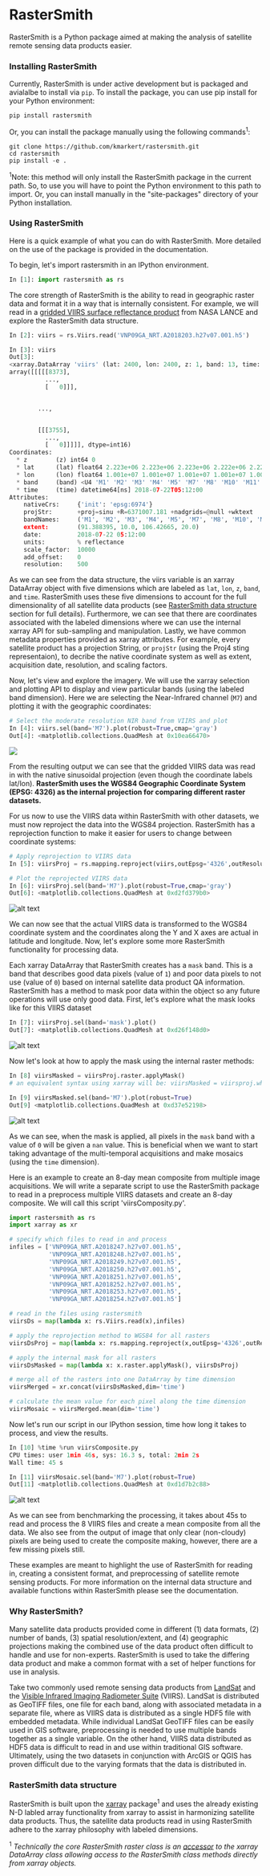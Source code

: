 # RasterSmith
RasterSmith is a Python package aimed at making the analysis of satellite remote sensing data products easier.

### Installing RasterSmith
Currently, RasterSmith is under active development but is packaged and avialalbe to install via `pip`. To install the package, you can use pip  install for your Python environment:

```
pip install rastersmith
```

Or, you can install the package manually using the following commands<sup>1</sup>:

```
git clone https://github.com/kmarkert/rastersmith.git
cd rastersmith
pip install -e .
```

<sup>1</sup>Note: this method will only install the RasterSmith package in the current path. So, to use you will have to point the Python environment to this path to import. Or, you can install manually in the "site-packages" directory of your Python installation.

<!-- #### Dependencies -->


### Using RasterSmith
Here is a quick example of what you can do with RasterSmith. More detailed on the use of the package is provided in the documentation.

To begin, let's import rastersmith in an IPython environment.

```python
In [1]: import rastersmith as rs
```

The core strength of RasterSmith is the ability to read in geographic raster data and format it in a way that is internally consistent. For example, we will read in a [gridded VIIRS surface reflectance product](https://earthdata.nasa.gov/earth-observation-data/near-real-time/download-nrt-data/viirs-nrt) from NASA LANCE and explore the RasterSmith data structure.

```python
In [2]: viirs = rs.Viirs.read('VNP09GA_NRT.A2018203.h27v07.001.h5')

In [3]: viirs
Out[3]:
<xarray.DataArray 'viirs' (lat: 2400, lon: 2400, z: 1, band: 13, time: 1)>
array([[[[[8373],
          ...,
          [   0]]],


        ...,


        [[[3755],
          ...,
          [   0]]]]], dtype=int16)
Coordinates:
  * z        (z) int64 0
  * lat      (lat) float64 2.223e+06 2.223e+06 2.223e+06 2.222e+06 2.222e+06 ...
  * lon      (lon) float64 1.001e+07 1.001e+07 1.001e+07 1.001e+07 1.001e+07 ...
  * band     (band) <U4 'M1' 'M2' 'M3' 'M4' 'M5' 'M7' 'M8' 'M10' 'M11' 'I1' ...
  * time     (time) datetime64[ns] 2018-07-22T05:12:00
Attributes:
    nativeCrs:     {'init': 'epsg:6974'}
    projStr:       +proj=sinu +R=6371007.181 +nadgrids=@null +wktext
    bandNames:     ('M1', 'M2', 'M3', 'M4', 'M5', 'M7', 'M8', 'M10', 'M11', '...
    extent:        (91.388395, 10.0, 106.42665, 20.0)
    date:          2018-07-22 05:12:00
    units:         % reflectance
    scale_factor:  10000
    add_offset:    0
    resolution:    500
```

As we can see from the data structure, the  viirs variable is an xarray DataArray object with five dimensions which are labeled as `lat`, `lon`, `z`, `band`, and `time`. RasterSmith uses these five dimensions to account for the full dimensionality of all satellite data products (see [RasterSmith data structure](#rastersmith-data-structure) section for full details). Furthermore, we can see that there are coordinates associated with the labeled dimensions where we can use the internal xarray API for sub-sampling and manipulation. Lastly, we have common metadata properties provided as xarray attributes. For example, every satellite product has a projection String, or `projStr` (using the Proj4 sting representaion), to decribe the native coordinate system as well as extent, acquisition date, resolution, and scaling factors.

Now, let's view and explore the imagery. We will use the xarray selection and plotting API to display and view particular bands (using the labeled band dimension). Here we are selecting the Near-Infrared channel (`M7`) and plotting it with the geographic coordinates:

```python
# Select the moderate resolution NIR band from VIIRS and plot
In [4]: viirs.sel(band='M7').plot(robust=True,cmap='gray')
Out[4]: <matplotlib.collections.QuadMesh at 0x10ea66470>
```
![](./docs/figures/viirs_m7_sinusoidal.png)

From the resulting output we can see that the gridded VIIRS data was read in with the native sinusoidal projection (even though the coordinate labels lat/lon). **RasterSmith uses the WGS84 Geographic Coordinate System (EPSG: 4326) as the internal projection for comparing different raster datasets.**

For us now to use the VIIRS data within RasterSmith with other datasets, we must now reproject the data into the WGS84 projection. RasterSmith has a reprojection function to make it easier for users to change between coordinate systems:

```python
# Apply reprojection to VIIRS data
In [5]: viirsProj = rs.mapping.reproject(viirs,outEpsg='4326',outResolution=500)

# Plot the reprojected VIIRS data
In [6]: viirsProj.sel(band='M7').plot(robust=True,cmap='gray')
Out[6]: <matplotlib.collections.QuadMesh at 0xd2fd379b0>
```
![alt text](./docs/figures/viirs_m7_wgs84.png)

We can now see that the actual VIIRS data is transformed to the WGS84 coordinate system and the coordinates along the Y and X axes are actual in latitude and longitude. Now, let's explore some more RasterSmith functionality for processing data.

Each xarray DataArray that RasterSmith creates has a `mask` band. This is a band that describes good data pixels (value of `1`) and poor data pixels to not use (value of `0`) based on internal satellite data product QA information. RasterSmith has a method to mask poor data within the object so any future operations will use only good data. First, let's explore what the mask looks like for this VIIRS dataset

```python
In [7]: viirsProj.sel(band='mask').plot()
Out[7]: <matplotlib.collections.QuadMesh at 0xd26f148d0>
```
![alt text](./docs/figures/viirs_mask_wgs84.png)

Now let's look at how to apply the mask using the internal raster methods:

```python
In [8] viirsMasked = viirsProj.raster.applyMask()
# an equivalent syntax using xarray will be: viirsMasked = viirsproj.where(viirs.proj.sel(band='mask') == 1)

In [9] viirsMasked.sel(band='M7').plot(robust=True)
Out[9] <matplotlib.collections.QuadMesh at 0xd37e52198>
```
![alt text](./docs/figures/viirs_m7Masked_wgs84.png)

As we can see, when the mask is applied, all pixels in the `mask` band with a value of `0` will be given a `nan` value. This is beneficial when we want to start taking advantage of the multi-temporal acquisitions and make mosaics (using the `time` dimension).

Here is an example to create an 8-day mean composite from multiple image acquisitions. We will write a separate script to use the RasterSmith package to read in a preprocess multiple VIIRS datasets and create an 8-day composite. We will call this script 'viirsComposity.py'.

```python
import rastersmith as rs
import xarray as xr

# specify which files to read in and process
infiles = ['VNP09GA_NRT.A2018247.h27v07.001.h5',
           'VNP09GA_NRT.A2018248.h27v07.001.h5',
           'VNP09GA_NRT.A2018249.h27v07.001.h5',
           'VNP09GA_NRT.A2018250.h27v07.001.h5',
           'VNP09GA_NRT.A2018251.h27v07.001.h5',
           'VNP09GA_NRT.A2018252.h27v07.001.h5',
           'VNP09GA_NRT.A2018253.h27v07.001.h5',
           'VNP09GA_NRT.A2018254.h27v07.001.h5']

# read in the files using rastersmith
viirsDs = map(lambda x: rs.Viirs.read(x),infiles)

# apply the reprojection method to WGS84 for all rasters
viirsDsProj = map(lambda x: rs.mapping.reproject(x,outEpsg='4326',outResolution=500),viirsDs)

# apply the internal mask for all rasters
viirsDsMasked = map(lambda x: x.raster.applyMask(), viirsDsProj)

# merge all of the rasters into one DataArray by time dimension
viirsMerged = xr.concat(viirsDsMasked,dim='time')

# calculate the mean value for each pixel along the time dimension
viirsMosaic = viirsMerged.mean(dim='time')
```

Now let's run our script in our IPython session, time how long it takes to process, and view the results.

```python
In [10] %time %run viirsComposite.py
CPU times: user 1min 46s, sys: 16.3 s, total: 2min 2s
Wall time: 45 s

In [11] viirsMosaic.sel(band='M7').plot(robust=True)
Out[11] <matplotlib.collections.QuadMesh at 0xd1d7b2c88>
```
![alt text](./docs/figures/viirs_mosaic_wgs84.png)

As we can see from benchmarking the processing, it takes about 45s to read and process the 8 VIIRS files and create a mean composite from all the data. We also see from the output of image that only clear (non-cloudy) pixels are being used to create the composite making, however, there are a few missing pixels still.

These examples are meant to highlight the use of RasterSmith for reading in, creating a consistent format, and preprocessing of satellite remote sensing products. For more information on the internal data structure and available functions within RasterSmith please see the documentation. 

### Why RasterSmith?
Many satellite data products provided come in different (1) data formats, (2) number of bands, (3) spatial resolution/extent, and (4) geographic projections making the combined use of the data product often difficult to handle and use for non-experts. RasterSmith is used to take the differing data product and make a common format with a set of helper functions for use in analysis.

Take two commonly used remote sensing data products from [LandSat](https://landsat.usgs.gov/) and the [Visible Infrared Imaging Radiometer Suite](https://jointmission.gsfc.nasa.gov/viirs.html) (VIIRS). LandSat is distributed as GeoTIFF files, one file for each band, along with associated metadata in a separate file, where as VIIRS data is distributed as a single HDF5 file with embedded metadata. While individual LandSat GeoTIFF files can be easily used in GIS software, preprocessing is needed to use multiple bands together as a single variable. On the other hand, VIIRS data distributed as HDF5 data is difficult to read in and use within traditional GIS software. Ultimately, using the two datasets in conjunction with ArcGIS or QGIS has proven difficult due to the varying formats that the data is distributed in.

<!-- Furthermore, many satellite data products are provided to users as level-2 swath data (i.e. un-gridded data arrays) with varying levels of geographic information making the use of such data even more difficult to use within a GIS environment. For example, the [Advanced Technology Microwave Sounder](https://jointmission.gsfc.nasa.gov/atms.html) (ATMS) is provided by NOAA as swath data with -->

### RasterSmith data structure
RasterSmith is built upon the [xarray](http://xarray.pydata.org/en/stable/) package<sup>1</sup> and uses the already existing N-D labled array functionality from xarray to assist in harmonizing satellite data products. Thus, the satellite data products read in using RasterSmith adhere to the xarray philosophy with labeled dimensions.


<sup>1</sup> *Technically the core RasterSmith raster class is an [accessor](http://xarray.pydata.org/en/latest/generated/xarray.register_dataset_accessor.html#xarray.register_dataset_accessor) to the xarray DataArray class allowing access to the RasterSmith class methods directly from xarray objects.*
